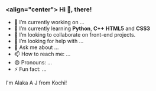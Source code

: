 ### <align="center"> Hi 👋, there!

<!--
**alaka03aj/alaka03aj** is a ✨ _special_ ✨ repository because its `README.md` (this file) appears on your GitHub profile.

Here are some ideas to get you started:

-->

- 🔭 I’m currently working on ...
- 🌱 I’m currently learning <b>Python</b>, <b>C++</b> <b>HTML5</b> and <b>CSS3</b>
- 👯 I’m looking to collaborate on front-end projects.
- 🤔 I’m looking for help with ...
- 💬 Ask me about ...
- 📫 How to reach me: ...
- 😄 Pronouns: ...
- ⚡ Fun fact: ...


<p> I'm Alaka A J from Kochi!<p>
